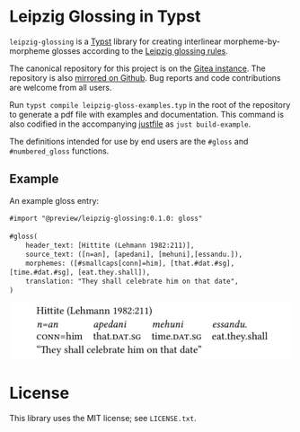 # Leipzig Glossing in Typst

`leipzig-glossing` is a [Typst](https://github.com/typst/typst) library for
creating interlinear morpheme-by-morpheme glosses according to the [Leipzig
glossing rules](https://www.eva.mpg.de/lingua/pdf/Glossing-Rules.pdf).


The canonical repository for this project is on the [Gitea
instance](https://code.everydayimshuflin.com/greg/typst-lepizig-glossing). The
repository is also [mirrored on
Github](https://github.com/neunenak/typst-leipzig-glossing/). Bug reports and
code contributions are welcome from all users.


Run `typst compile leipzig-gloss-examples.typ` in the root of the repository to
generate a pdf file with examples and documentation. This command is also
codified in the accompanying [justfile](https://github.com/casey/just) as `just
build-example`.

The definitions intended for use by end users are the `#gloss` and
`#numbered_gloss` functions.

## Example

An example gloss entry:

```
#import "@preview/leipzig-glossing:0.1.0: gloss"

#gloss(
    header_text: [Hittite (Lehmann 1982:211)],
    source_text: ([n=an], [apedani], [mehuni],[essandu.]),
    morphemes: ([#smallcaps[conn]=him], [that.#dat.#sg], [time.#dat.#sg], [eat.they.shall]),
    translation: "They shall celebrate him on that date",
)

```

![Example typeset gloss](./leipzig-example.png?raw=true)


# License
This library uses the MIT license; see `LICENSE.txt`.

